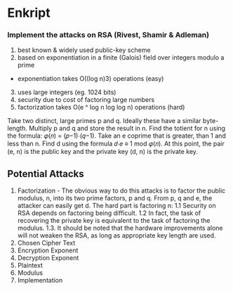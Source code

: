# Enkript
### Implement the attacks on RSA (Rivest, Shamir & Adleman)
1. best known & widely used public-key scheme
2. based on exponentiation in a finite (Galois) field over integers modulo a prime
- exponentiation takes O((log n)3) operations (easy)
3. uses large integers (eg. 1024 bits)
4. security due to cost of factoring large numbers
5. factorization takes O(e ^ log n log log n) operations (hard)

Take two distinct, large primes p and q.
Ideally these have a similar byte-length.
Multiply p and q and store the result in n.
Find the totient for n using the formula: 𝜑(𝑛) = (𝑝−1)⋅(𝑞−1).
Take an e coprime that is greater, than 1 and less than n.
Find d using the formula 𝑑⋅𝑒 ≡ 1 mod 𝜑(𝑛).
At this point, the pair (e, n) is the public key and the private key (d, n) is the private key.

## Potential Attacks
1. Factorization - The obvious way to do this attacks is to factor the public modulus, n, into its two prime factors, p and q. From p, q and e, the attacker can easily get d. The hard part is factoring n:
    1.1 Security on RSA depends on factoring being difficult.
    1.2 In fact, the task of recovering the private key is equivalent to the task of factoring the modulus.
    1.3. It should be noted that the hardware improvements alone will not weaken the RSA, as long as appropriate key length are used.
2. Chosen Cipher Text
3. Encryption Exponent
4. Decryption Exponent
5. Plaintext
6. Modulus
7. Implementation

